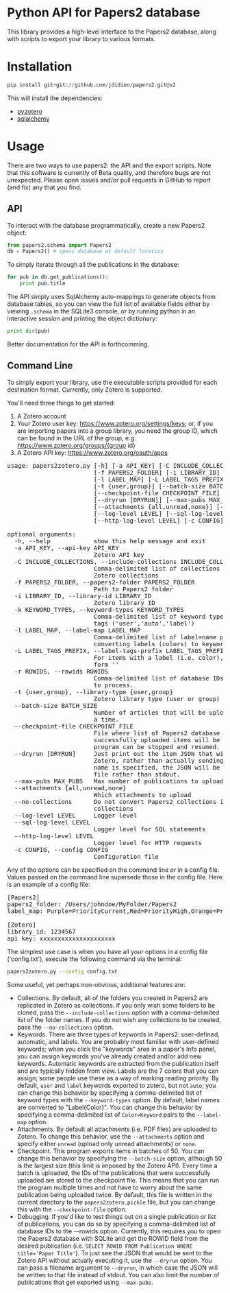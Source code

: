# Python API for Papers2 database

This library provides a high-level interface to the Papers2 database, along with scripts to export your library to various formats.

# Installation

```python
pip install git+git://github.com/jdidion/papers2.git@v2
```

This will install the dependencies:

* [pyzotero](https://github.com/urschrei/pyzotero)
* [sqlalchemy](http://www.sqlalchemy.org/)

# Usage

There are two ways to use papers2: the API and the export scripts. Note that this software is currently of Beta quality, and therefore bugs are not unexpected. Please open issues and/or pull requests in GitHub to report (and fix) any that you find.

## API

To interact with the database programmatically, create a new Papers2 object:

```python
from papers2.schema import Papers2
db = Papers2() # opens database at default location
```

To simply iterate through all the publications in the database:

```python
for pub in db.get_publications():
    print pub.title
```

The API simply uses SqlAlchemy auto-mappings to generate objects from database tables, so you can view the full list of available fields either by viewing `.schema` in the SQLite3 console, or by running python in an interactive session and printing the object dictionary:

```python
print dir(pub)
```

Better documentation for the API is forthcomming.

## Command Line

To simply export your library, use the executable scripts provided for each destination format. Currently, only Zotero is supported.

You'll need three things to get started:

1. A Zotero account
2. Your Zotero user key: https://www.zotero.org/settings/keys; or, if you are importing papers into a group library, you need the group ID, which can be found in the URL of the group, e.g. https://www.zotero.org/groups/{group id}
3. A Zotero API key: https://www.zotero.org/oauth/apps

<pre>
usage: papers2zotero.py [-h] [-a API_KEY] [-C INCLUDE_COLLECTIONS]
                        [-f PAPERS2_FOLDER] [-i LIBRARY_ID] [-k KEYWORD_TYPES]
                        [-l LABEL_MAP] [-L LABEL_TAGS_PREFIX] [-r ROWIDS]
                        [-t {user,group}] [--batch-size BATCH_SIZE]
                        [--checkpoint-file CHECKPOINT_FILE]
                        [--dryrun [DRYRUN]] [--max-pubs MAX_PUBS]
                        [--attachments {all,unread,none}] [--no-collections]
                        [--log-level LEVEL] [--sql-log-level LEVEL]
                        [--http-log-level LEVEL] [-c CONFIG]

optional arguments:
  -h, --help            show this help message and exit
  -a API_KEY, --api-key API_KEY
                        Zotero API key
  -C INCLUDE_COLLECTIONS, --include-collections INCLUDE_COLLECTIONS
                        Comma-delimited list of collections to convert into
                        Zotero collections
  -f PAPERS2_FOLDER, --papers2-folder PAPERS2_FOLDER
                        Path to Papers2 folder
  -i LIBRARY_ID, --library-id LIBRARY_ID
                        Zotero library ID
  -k KEYWORD_TYPES, --keyword-types KEYWORD_TYPES
                        Comma-delimited list of keyword types to convert into
                        tags ('user','auto','label')
  -l LABEL_MAP, --label-map LABEL_MAP
                        Comma-delimited list of label=name pairs for
                        converting labels (colors) to keywords
  -L LABEL_TAGS_PREFIX, --label-tags-prefix LABEL_TAGS_PREFIX
                        For items with a label (i.e. color), add a tag of the
                        form '<prefix><color>'
  -r ROWIDS, --rowids ROWIDS
                        Comma-delimited list of database IDs of publications
                        to process.
  -t {user,group}, --library-type {user,group}
                        Zotero library type (user or group)
  --batch-size BATCH_SIZE
                        Number of articles that will be uploaded to Zotero at
                        a time.
  --checkpoint-file CHECKPOINT_FILE
                        File where list of Papers2 database IDs for
                        successfully uploaded items will be stored so that the
                        program can be stopped and resumed.
  --dryrun [DRYRUN]     Just print out the item JSON that will be sent to
                        Zotero, rather than actually sending it. If a file
                        name is specified, the JSON will be written to the
                        file rather than stdout.
  --max-pubs MAX_PUBS   Max number of publications to upload.
  --attachments {all,unread,none}
                        Which attachments to upload
  --no-collections      Do not convert Papers2 collections into Zotero
                        collections
  --log-level LEVEL     Logger level
  --sql-log-level LEVEL
                        Logger level for SQL statements
  --http-log-level LEVEL
                        Logger level for HTTP requests
  -c CONFIG, --config CONFIG
                        Configuration file
</pre>

Any of the options can be specified on the command line *or* in a config file. Values passed on the command line supersede those in the config file. Here is an example of a config file:

<pre>
[Papers2]
papers2_folder: /Users/johndoe/MyFolder/Papers2
label_map: Purple=PriorityCurrent,Red=PriorityHigh,Orange=PriorityMedium,Yellow=PriorityLow

[Zotero]
library_id: 1234567
api_key: xxxxxxxxxxxxxxxxxxxxx
</pre>

The simplest use case is when you have all your options in a config file ('config.txt'), execute the following command via the terminal:

```sh
papers2zotero.py --config config.txt
```

Some useful, yet perhaps non-obvious, additional features are:

* Collections. By default, all of the folders you created in Papers2 are replicated in Zotero as collections. If you only wish some folders to be cloned, pass the `--include-collections` option with a comma-delimited list of the folder names. If you do not wish any collections to be created, pass the `--no-collections` option.
* Keywords. There are three types of keywords in Papers2: user-defined, automatic, and labels. You are probably most familiar with user-defined keywords; when you click the "keywords" area in a paper's Info panel, you can assign keywords you've already created and/or add new keywords. Automatic keywords are extracted from the publication itself and are typically hidden from view. Labels are the 7 colors that you can assign; some people use these as a way of marking reading priority. By default, `user` and `label` keywords exported to zotero, but not `auto`; you can change this behavior by specifying a comma-delimited list of keyword types with the `--keyword-types` option. By default, label names are converted to "Label{Color}". You can change this behavior by specifying a comma-delimited list of `Color=Keyword` pairs to the `--label-map` option.
* Attachments. By default all attachments (i.e. PDF files) are uploaded to Zotero. To change this behavior, use the `--attachments` option and specify either `unread` (upload only unread attachments) or `none`.
* Checkpoint. This program exports items in batches of 50. You can change this behavior by specifying the `--batch-size` option, although 50 is the largest size (this limit is imposed by the Zotero API). Every time a batch is uploaded, the IDs of the publications that were successfully uploaded are stored to the checkpoint file. This means that you can run the program multiple times and not have to worry about the same publication being uploaded twice. By default, this file is written in the current directory to the `papers2zotero.pickle` file, but you can change this with the `--checkpoint-file` option.
* Debugging. If you'd like to test things out on a single publication or list of publications, you can do so by specifying a comma-delimited list of database IDs to the --rowids option. Currently, this requires you to open the Papers2 database with SQLite and get the ROWID field from the desired publication (i.e. `SELECT ROWID FROM Publication WHERE title='Paper Title'`). To just see the JSON that would be sent to the Zotero API without actually executing it, use the `--dryrun` option. You can pass a filename argument to `--dryrun`, in which case the JSON will be written to that file instead of stdout. You can also limit the number of publications that get exported using `--max-pubs`.
